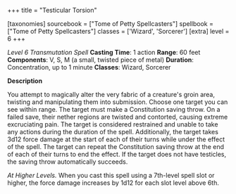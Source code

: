 +++
title = "Testicular Torsion"

[taxonomies]
sourcebook = ["Tome of Petty Spellcasters"]
spellbook = ["Tome of Petty Spellcasters"]
classes = ['Wizard', 'Sorcerer']
[extra]
level = 6
+++

*Level 6 Transmutation Spell*
**Casting Time**: 1 action
**Range**: 60 feet
**Components**: V, S, M (a small, twisted piece of metal)
**Duration**: Concentration, up to 1 minute
**Classes**: Wizard, Sorcerer

**Description**


You attempt to magically alter the very fabric of a creature's groin area, twisting and manipulating them into submission. Choose one target you can see within range. The target must make a Constitution saving throw. On a failed save, their nether regions are twisted and contorted, causing extreme excruciating pain. The target is considered restrained and unable to take any actions during the duration of the spell. Additionally, the target takes 3d12 force damage at the start of each of their turns while under the effect of the spell. The target can repeat the Constitution saving throw at the end of each of their turns to end the effect. If the target does not have testicles, the saving throw automatically succeeds.



_At Higher Levels._ When you cast this spell using a 7th-level spell slot or higher, the force damage increases by  1d12 for each slot level above 6th.



